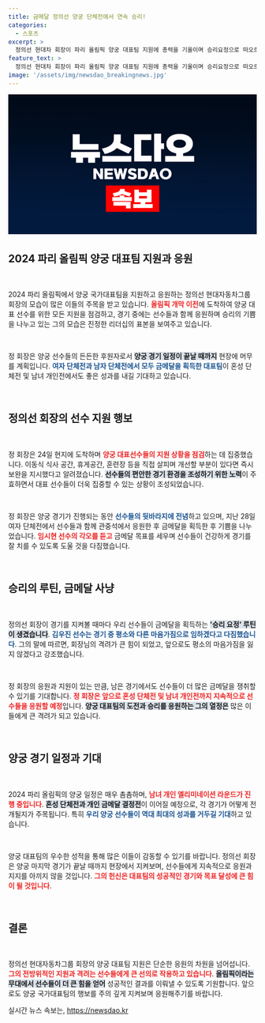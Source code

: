 ```yaml
---
title: 금메달 정의선 양궁 단체전에서 연속 승리!
categories:
  - 스포츠
excerpt: >
  정의선 현대차 회장이 파리 올림픽 양궁 대표팀 지원에 총력을 기울이며 승리요정으로 떠오르고 있다. 남자 단체전 우승 후 기쁨을 나눈 그는 마지막 경기까지 현장을 지킬 예정, 금메달 사냥에 대한 기대가 높아진다.
feature_text: >
  정의선 현대차 회장이 파리 올림픽 양궁 대표팀 지원에 총력을 기울이며 승리요정으로 떠오르고 있다. 남자 단체전 우승 후 기쁨을 나눈 그는 마지막 경기까지 현장을 지킬 예정, 금메달 사냥에 대한 기대가 높아진다.
image: '/assets/img/newsdao_breakingnews.jpg'
---
```


<p><img src="/assets/img/newsdao_breakingnews.jpg" alt="pcversion 속보" /></p>

<h2 data-ke-size="size26">2024 파리 올림픽 양궁 대표팀 지원과 응원</h2>

<p data-ke-size="size16">&nbsp;</p>

<p>2024 파리 올림픽에서 양궁 국가대표팀을 지원하고 응원하는 정의선 현대자동차그룹 회장의 모습이 많은 이들의 주목을 받고 있습니다. <b><span style="color: #ee2323;">올림픽 개막 이전</span></b>에 도착하여 양궁 대표 선수를 위한 모든 지원을 점검하고, 경기 중에는 선수들과 함께 응원하며 승리의 기쁨을 나누고 있는 그의 모습은 진정한 리더십의 표본을 보여주고 있습니다.</p>

<p data-ke-size="size16">&nbsp;</p>

<p>정 회장은 양궁 선수들의 든든한 후원자로서 <b><span style="background-color: #21538527;">양궁 경기 일정이 끝날 때까지</span></b> 현장에 머무를 계획입니다. <b><span style="color: #1a5490;">여자 단체전과 남자 단체전에서 모두 금메달을 획득한 대표팀</span></b>이 혼성 단체전 및 남녀 개인전에서도 좋은 성과를 내길 기대하고 있습니다.</p>

<p data-ke-size="size16">&nbsp;</p>

<h2 data-ke-size="size26">정의선 회장의 선수 지원 행보</h2>

<p data-ke-size="size16">&nbsp;</p>

<p>정 회장은 24일 현지에 도착하며 <b><span style="color: #ee2323;">양궁 대표선수들의 지원 상황을 점검</span></b>하는 데 집중했습니다. 이동식 식사 공간, 휴게공간, 훈련장 등을 직접 살피며 개선할 부분이 있다면 즉시 보완을 지시했다고 알려졌습니다. <b><span style="background-color: #21538527;">선수들의 편안한 경기 환경을 조성하기 위한 노력</span></b>이 주효하면서 대표 선수들이 더욱 집중할 수 있는 상황이 조성되었습니다.</p>

<p data-ke-size="size16">&nbsp;</p>

<p>정 회장은 양궁 경기가 진행되는 동안 <b><span style="color: #1a5490;">선수들의 뒷바라지에 전념</span></b>하고 있으며, 지난 28일 여자 단체전에서 선수들과 함께 관중석에서 응원한 후 금메달을 획득한 후 기쁨을 나누었습니다. <b><span style="color: #ee2323;">임시현 선수의 각오를 듣고</span></b> 금메달 목표를 세우며 선수들이 건강하게 경기를 잘 치를 수 있도록 도울 것을 다짐했습니다.</p>

<p data-ke-size="size16">&nbsp;</p>

<h2 data-ke-size="size26">승리의 루틴, 금메달 사냥</h2>

<p data-ke-size="size16">&nbsp;</p>

<p>정의선 회장이 경기를 지켜볼 때마다 우리 선수들이 금메달을 획득하는 <b><span style="background-color: #21538527;">'승리 요정' 루틴이 생겼습니다</span></b>. <b><span style="color: #1a5490;">김우진 선수는 경기 중 평소와 다른 마음가짐으로 임하겠다고 다짐했습니다</span></b>. 그의 말에 따르면, 회장님의 격려가 큰 힘이 되었고, 앞으로도 평소의 마음가짐을 잃지 않겠다고 강조했습니다.</p>

<p data-ke-size="size16">&nbsp;</p>

<p>정 회장의 응원과 지원이 있는 만큼, 남은 경기에서도 선수들이 더 많은 금메달을 쟁취할 수 있기를 기대합니다. <b><span style="color: #ee2323;">정 회장은 앞으로 혼성 단체전 및 남녀 개인전까지 지속적으로 선수들을 응원할 예정</span></b>입니다. <b><span style="background-color: #21538527;">양궁 대표팀의 도전과 승리를 응원하는 그의 열정은</span></b> 많은 이들에게 큰 격려가 되고 있습니다.</p>

<p data-ke-size="size16">&nbsp;</p>

<h2 data-ke-size="size26">양궁 경기 일정과 기대</h2>

<p data-ke-size="size16">&nbsp;</p>

<p>2024 파리 올림픽의 양궁 일정은 매우 촘촘하며, <b><span style="color: #ee2323;">남녀 개인 엘리미네이션 라운드가 진행 중입니다</span></b>. <b><span style="background-color: #21538527;">혼성 단체전과 개인 금메달 결정전</span></b>이 이어질 예정으로, 각 경기가 어떻게 전개될지가 주목됩니다. 특히 <b><span style="color: #1a5490;">우리 양궁 선수들이 역대 최대의 성과를 거두길 기대</span></b>하고 있습니다.</p>

<p data-ke-size="size16">&nbsp;</p>

<p>양궁 대표팀의 우수한 성적을 통해 많은 이들이 감동할 수 있기를 바랍니다. 정의선 회장은 양궁 마지막 경기가 끝날 때까지 현장에서 지켜보며, 선수들에게 지속적으로 응원과 지지를 아끼지 않을 것입니다. <b><span style="color: #ee2323;">그의 헌신은 대표팀의 성공적인 경기와 목표 달성에 큰 힘이 될 것입니다</span></b>.</p>

<p data-ke-size="size16">&nbsp;</p>

<h2 data-ke-size="size26">결론</h2>

<p data-ke-size="size16">&nbsp;</p>

<p>정의선 현대자동차그룹 회장의 양궁 대표팀 지원은 단순한 응원의 차원을 넘어섭니다. <b><span style="color: #ee2323;">그의 전방위적인 지원과 격려는 선수들에게 큰 선의로 작용하고 있습니다</span></b>. <b><span style="background-color: #21538527;">올림픽이라는 무대에서 선수들이 더 큰 힘을 얻어</span></b> 성공적인 결과를 이뤄낼 수 있도록 기원합니다. 앞으로도 양궁 국가대표팀의 행보를 주의 깊게 지켜보며 응원해주기를 바랍니다.</p>
실시간 뉴스 속보는, <a href="https://newsdao.kr" rel="dofollow">https://newsdao.kr</a>


